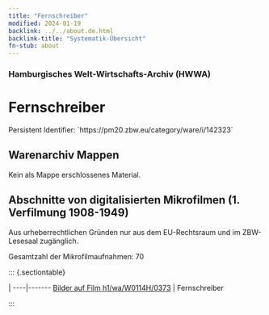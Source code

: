 ```yaml
---
title: "Fernschreiber"
modified: 2024-01-19
backlink: ../../about.de.html
backlink-title: "Systematik-Übersicht"
fn-stub: about
---
```


### Hamburgisches Welt-Wirtschafts-Archiv (HWWA)

# Fernschreiber

<div class="hint">Persistent Identifier: `https://pm20.zbw.eu/category/ware/i/142323`</div>







## Warenarchiv Mappen





Kein als Mappe erschlossenes Material.



<a id="filmsections" />

## Abschnitte von digitalisierten Mikrofilmen (1. Verfilmung 1908-1949)

<p>Aus urheberrechtlichen Gründen nur aus dem EU-Rechtsraum und im ZBW-Lesesaal zugänglich.</p>


<p>Gesamtzahl der Mikrofilmaufnahmen: 70</p>





::: {.sectiontable}

 | 
----|-------
<a class="btn" href="https://pm20.zbw.eu/film/h1/wa/W0114H/0373" rel="nofollow">Bilder auf Film h1/wa/W0114H/0373</a> | Fernschreiber


:::
















